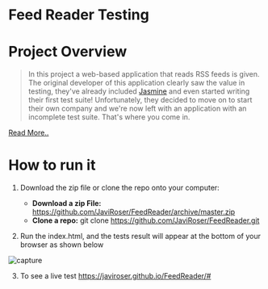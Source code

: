# Feed Reader Testing

# Project Overview
>In this project a web-based application that reads RSS feeds is given. The original developer of this application clearly saw the value in testing, they've already included [Jasmine](http://jasmine.github.io/) and even started writing their first test suite! Unfortunately, they decided to move on to start their own company and we're now left with an application with an incomplete test suite. That's where you come in.

[Read More..](https://github.com/udacity/frontend-nanodegree-feedreader)
# How to run it

1. Download the zip file or clone the repo onto your computer:

	-  **Download a zip File:** https://github.com/JaviRoser/FeedReader/archive/master.zip
	-  **Clone a repo:**  git clone https://github.com/JaviRoser/FeedReader.git

2. Run the index.html, and the tests result will appear at the bottom of your browser as shown below

![capture](https://user-images.githubusercontent.com/25829140/43112463-3fbccd44-8ec4-11e8-9500-b225612a8819.JPG)

3. To see a live test https://javiroser.github.io/FeedReader/#
